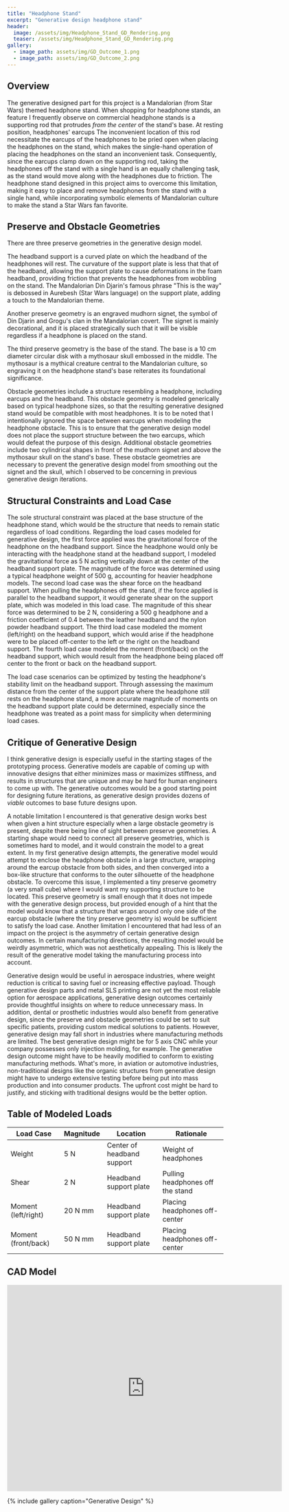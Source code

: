 ```yaml
---
title: "Headphone Stand"
excerpt: "Generative design headphone stand"
header:
  image: /assets/img/Headphone_Stand_GD_Rendering.png
  teaser: /assets/img/Headphone_Stand_GD_Rendering.png
gallery:
  - image_path: assets/img/GD_Outcome_1.png
  - image_path: assets/img/GD_Outcome_2.png
---
```


## Overview

The generative designed part for this project is a Mandalorian (from Star Wars) themed headphone stand. When shopping for headphone stands, an feature I frequently observe on commercial headphone stands is a supporting rod that protrudes *from the center* of the stand's base. At resting position, headphones' earcups The inconvenient location of this rod necessitate the earcups of the headphones to be pried open when placing the headphones on the stand, which makes the single-hand operation of placing the headphones on the stand an inconvenient task. Consequently, since the earcups clamp down on the supporting rod, taking the headphones off the stand with a single hand is an equally challenging task, as the stand would move along with the headphones due to friction. The headphone stand designed in this project aims to overcome this limitation, making it easy to place and remove headphones from the stand with a single hand, while incorporating symbolic elements of Mandalorian culture to make the stand a Star Wars fan favorite.

## Preserve and Obstacle Geometries

There are three preserve geometries in the generative design model.

The headband support is a curved plate on which the headband of the headphones will rest. The curvature of the support plate is less that that of the headband, allowing the support plate to cause deformations in the foam headband, providing friction that prevents the headphones from wobbling on the stand. The Mandalorian Din Djarin's famous phrase "This is the way" is debossed in Aurebesh (Star Wars language) on the support plate, adding a touch to the Mandalorian theme.

Another preserve geometry is an engraved mudhorn signet, the symbol of Din Djarin and Grogu's clan in the Mandalorian covert. The signet is mainly decorational, and it is placed strategically such that it will be visible regardless if a headphone is placed on the stand.

The third preserve geometry is the base of the stand. The base is a 10 cm diameter circular disk with a mythosaur skull embossed in the middle. The mythosaur is a mythical creature central to the Mandalorian culture, so engraving it on the headphone stand's base reiterates its foundational significance.

Obstacle geometries include a structure resembling a headphone, including earcups and the headband. This obstacle geometry is modeled generically based on typical headphone sizes, so that the resulting generative designed stand would be compatible with most headphones. It is to be noted that I intentionally ignored the space between earcups when modeling the headphone obstacle. This is to ensure that the generative design model does not place the support structure between the two earcups, which would defeat the purpose of this design. Additional obstacle geometries include two cylindrical shapes in front of the mudhorn signet and above the mythosaur skull on the stand's base. These obstacle geometries are necessary to prevent the generative design model from smoothing out the signet and the skull, which I observed to be concerning in previous generative design iterations.

## Structural Constraints and Load Case

The sole structural constraint was placed at the base structure of the headphone stand, which would be the structure that needs to remain static regardless of load conditions. Regarding the load cases modeled for generative design, the first force applied was the gravitational force of the headphone on the headband support. Since the headphone would only be interacting with the headphone stand at the headband support, I modeled the gravitational force as 5 N acting vertically down at the center of the headband support plate. The magnitude of the force was determined using a typical headphone weight of 500 g, accounting for heavier headphone models. The second load case was the shear force on the headband support. When pulling the headphones off the stand, if the force applied is parallel to the headband support, it would generate shear on the support plate, which was modeled in this load case. The magnitude of this shear force was determined to be 2 N, considering a 500 g headphone and a friction coefficient of 0.4 between the leather headband and the nylon powder headband support. The third load case modeled the moment (left/right) on the headband support, which would arise if the headphone were to be placed off-center to the left or the right on the headband support. The fourth load case modeled the moment (front/back) on the headband support, which would result from the headphone being placed off center to the front or back on the headband support.

The load case scenarios can be optimized by testing the headphone's stability limit on the headband support. Through assessing the maximum distance from the center of the support plate where the headphone still rests on the headphone stand, a more accurate magnitude of moments on the headband support plate could be determined, especially since the headphone was treated as a point mass for simplicity when determining load cases.

## Critique of Generative Design

I think generative design is especially useful in the starting stages of the prototyping process. Generative models are capable of coming up with innovative designs that either minimizes mass or maximizes stiffness, and results in structures that are unique and may be hard for human engineers to come up with. The generative outcomes would be a good starting point for designing future iterations, as generative design provides dozens of *viable* outcomes to base future designs upon.

A notable limitation I encountered is that generative design works best when given a hint structure especially when a large obstacle geometry is present, despite there being line of sight between preserve geometries. A starting shape would need to connect all preserve geometries, which is sometimes hard to model, and it would constrain the model to a great extent. In my first generative design attempts, the generative model would attempt to enclose the headphone obstacle in a large structure, wrapping around the earcup obstacle from both sides, and then converged into a box-like structure that conforms to the outer silhouette of the headphone obstacle. To overcome this issue, I implemented a tiny preserve geometry (a very small cube) where I would want my supporting structure to be located. This preserve geometry is small enough that it does not impede with the generative design process, but provided enough of a hint that the model would know that a structure that wraps around only one side of the earcup obstacle (where the tiny preserve geometry is) would be sufficient to satisfy the load case. Another limitation I encountered that had less of an impact on the project is the asymmetry of certain generative design outcomes. In certain manufacturing directions, the resulting model would be weirdly asymmetric, which was not aesthetically appealing. This is likely the result of the generative model taking the manufacturing process into account.

Generative design would be useful in aerospace industries, where weight reduction is critical to saving fuel or increasing effective payload. Though generative design parts and metal SLS printing are not yet the most reliable option for aerospace applications, generative design outcomes certainly provide thoughtful insights on where to reduce unnecessary mass. In addition, dental or prosthetic industries would also benefit from generative design, since the preserve and obstacle geometries could be set to suit specific patients, providing custom medical solutions to patients. However, generative design may fall short in industries where manufacturing methods are limited. The best generative design might be for 5 axis CNC while your company possesses only injection molding, for example. The generative design outcome might have to be heavily modified to conform to existing manufacturing methods. What's more, in aviation or automotive industries, non-traditional designs like the organic structures from generative design might have to undergo extensive testing before being put into mass production and into consumer products. The upfront cost might be hard to justify, and sticking with traditional designs would be the better option.

## Table of Modeled Loads

| Load Case | Magnitude | Location | Rationale |
| --- | --- | --- | --- |
| Weight | 5 N | Center of headband support | Weight of headphones |
| Shear | 2 N | Headband support plate | Pulling headphones off the stand |
| Moment (left/right) | 20 N mm | Headband support plate | Placing headphones off-center |
| Moment (front/back) | 50 N mm | Headband support plate | Placing headphones off-center |

## CAD Model
<iframe src="https://vanderbilt643.autodesk360.com/shares/public/SH286ddQT78850c0d8a45f5a1580dbc9691b?mode=embed" width="640" height="480" allowfullscreen="true" webkitallowfullscreen="true" mozallowfullscreen="true"  frameborder="0"></iframe>

{% include gallery caption="Generative Design" %}
